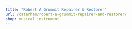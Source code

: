 ```yaml
---
title: "Robert A Grummit Repairer & Restorer"
url: /caterham/robert-a-grummit-repairer-and-restorer/
shop: musical instrument
---
```

